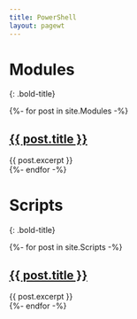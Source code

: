 ```yaml
---
title: PowerShell
layout: pagewt
---
```


# Modules
{: .bold-title}

<div class="gridcontainer">
    {%- for post in site.Modules -%}
    <div class="post-list borderl">
        <h2 class="post-title"><a href="{{ post.url | relative_url }}">{{ post.title }}</a></h2>
        {{ post.excerpt }}
    </div>
    {%- endfor -%}
</div>

# Scripts
{: .bold-title}

<div class="gridcontainer">
    {%- for post in site.Scripts -%}
    <div class="post-list borderl">
        <h2 class="post-title"><a href="{{ post.url | relative_url }}">{{ post.title }}</a></h2>
        {{ post.excerpt }}
    </div>
    {%- endfor -%}
</div>
